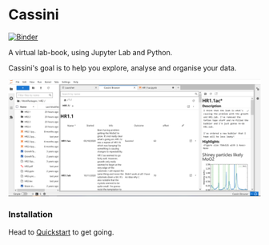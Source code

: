 # Cassini

[![Binder](https://mybinder.org/badge_logo.svg)](https://mybinder.org/v2/gh/0Hughman0/Cassini/HEAD)

A virtual lab-book, using Jupyter Lab and Python. 

Cassini's goal is to help you explore, analyse and organise your data.

![Screenshot](doc_src/_static/JLGui.png)

### Installation

Head to [Quickstart](https://0hughman0.github.io/Cassini/latest/quickstart.html) to get going.
